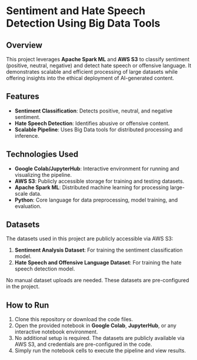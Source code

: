 # Sentiment and Hate Speech Detection Using Big Data Tools

## Overview
This project leverages **Apache Spark ML** and **AWS S3** to classify sentiment (positive, neutral, negative) and detect hate speech or offensive language. It demonstrates scalable and efficient processing of large datasets while offering insights into the ethical deployment of AI-generated content.

## Features
- **Sentiment Classification**: Detects positive, neutral, and negative sentiment.
- **Hate Speech Detection**: Identifies abusive or offensive content.
- **Scalable Pipeline**: Uses Big Data tools for distributed processing and inference.

## Technologies Used
- **Google Colab/JupyterHub**: Interactive environment for running and visualizing the pipeline.
- **AWS S3**: Publicly accessible storage for training and testing datasets.
- **Apache Spark ML**: Distributed machine learning for processing large-scale data.
- **Python**: Core language for data preprocessing, model training, and evaluation.

## Datasets
The datasets used in this project are publicly accessible via AWS S3:
1. **Sentiment Analysis Dataset**: For training the sentiment classification model.
2. **Hate Speech and Offensive Language Dataset**: For training the hate speech detection model.

No manual dataset uploads are needed. These datasets are pre-configured in the project.

## How to Run
1. Clone this repository or download the code files.
2. Open the provided notebook in **Google Colab**, **JupyterHub**, or any interactive notebook environment.
3. No additional setup is required. The datasets are publicly available via AWS S3, and credentials are pre-configured in the code.
4. Simply run the notebook cells to execute the pipeline and view results.

